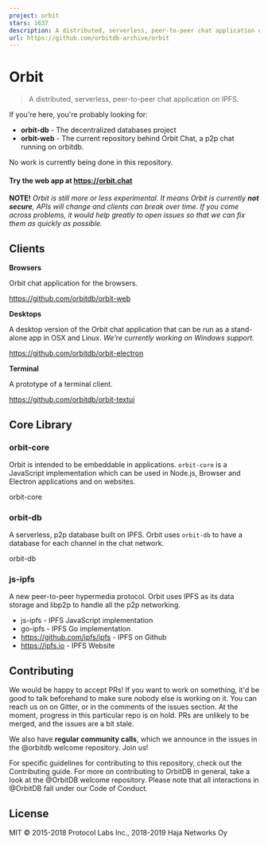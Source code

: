 ```yaml
---
project: orbit
stars: 1637
description: A distributed, serverless, peer-to-peer chat application on IPFS
url: https://github.com/orbitdb-archive/orbit
---
```


Orbit
=====

> A distributed, serverless, peer-to-peer chat application on IPFS.

If you're here, you're probably looking for:

-   **orbit-db** - The decentralized databases project
-   **orbit-web** - The current repository behind Orbit Chat, a p2p chat running on orbitdb.

No work is currently being done in this repository.

#### Try the web app at https://orbit.chat

**NOTE!** _Orbit is still more or less experimental. It means Orbit is currently **not secure**, APIs will change and clients can break over time. If you come across problems, it would help greatly to open issues so that we can fix them as quickly as possible._

Clients
-------

**Browsers**

Orbit chat application for the browsers.

https://github.com/orbitdb/orbit-web

**Desktops**

A desktop version of the Orbit chat application that can be run as a stand-alone app in OSX and Linux. _We're currently working on Windows support._

https://github.com/orbitdb/orbit-electron

**Terminal**

A prototype of a terminal client.

https://github.com/orbitdb/orbit-textui

Core Library
------------

### orbit-core

Orbit is intended to be embeddable in applications. `orbit-core` is a JavaScript implementation which can be used in Node.js, Browser and Electron applications and on websites.

orbit-core

### orbit-db

A serverless, p2p database built on IPFS. Orbit uses `orbit-db` to have a database for each channel in the chat network.

orbit-db

### js-ipfs

A new peer-to-peer hypermedia protocol. Orbit uses IPFS as its data storage and libp2p to handle all the p2p networking.

-   js-ipfs - IPFS JavaScript implementation
-   go-ipfs - IPFS Go implementation
-   https://github.com/ipfs/ipfs - IPFS on Github
-   https://ipfs.io - IPFS Website

Contributing
------------

We would be happy to accept PRs! If you want to work on something, it'd be good to talk beforehand to make sure nobody else is working on it. You can reach us on on Gitter, or in the comments of the issues section. At the moment, progress in this particular repo is on hold. PRs are unlikely to be merged, and the issues are a bit stale.

We also have **regular community calls**, which we announce in the issues in the @orbitdb welcome repository. Join us!

For specific guidelines for contributing to this repository, check out the Contributing guide. For more on contributing to OrbitDB in general, take a look at the @OrbitDB welcome repository. Please note that all interactions in @OrbitDB fall under our Code of Conduct.

License
-------

MIT © 2015-2018 Protocol Labs Inc., 2018-2019 Haja Networks Oy
